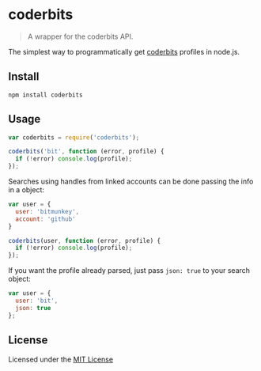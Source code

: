 # coderbits
> A wrapper for the coderbits API.

The simplest way to programmatically get [coderbits](coderbits.com) profiles in node.js.

## Install

```shell
npm install coderbits
```

## Usage

```javascript
var coderbits = require('coderbits');

coderbits('bit', function (error, profile) {
  if (!error) console.log(profile);
});
```

Searches using handles from linked accounts can be done passing the info in a object:

```javascript
var user = {
  user: 'bitmunkey',
  account: 'github'
}

coderbits(user, function (error, profile) {
  if (!error) console.log(profile);
});
```

If you want the profile already parsed, just pass `json: true` to your search object:

```javascript
var user = {
  user: 'bit',
  json: true
};
```

## License

Licensed under the [MIT License](https://github.com/rodrigo-medeiros/coderbits/LICENSE)

